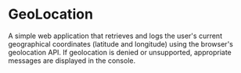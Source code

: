 # GeoLocation
A simple web application that retrieves and logs the user's current geographical coordinates (latitude and longitude) using the browser's geolocation API. If geolocation is denied or unsupported, appropriate messages are displayed in the console.
